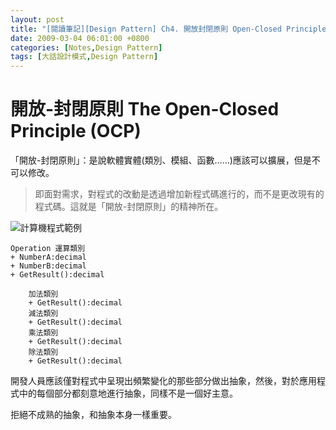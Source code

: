 ```yaml
---
layout: post
title: "[閱讀筆記][Design Pattern] Ch4. 開放封閉原則 Open-Closed Principle (OCP)"
date: 2009-03-04 06:01:00 +0800
categories: [Notes,Design Pattern]
tags: [大話設計模式,Design Pattern]
---
```


# 開放-封閉原則 The Open-Closed Principle (OCP)
「開放-封閉原則」：是說軟體實體(類別、模組、函數……)應該可以擴展，但是不可以修改。       

> 即面對需求，對程式的改動是透過增加新程式碼進行的，而不是更改現有的程式碼。這就是「開放-封閉原則」的精神所在。

![計算機程式範例](https://riivalin.github.io/posts/2009/03/ch1-simple-factory-pattern/#簡單工廠模式)

```
Operation 運算類別
+ NumberA:decimal
+ NumberB:decimal
+ GetResult():decimal

    加法類別
    + GetResult():decimal
    減法類別
    + GetResult():decimal
    乘法類別
    + GetResult():decimal
    除法類別
    + GetResult():decimal
```

開發人員應該僅對程式中呈現出頻繁變化的那些部分做出抽象，然後，對於應用程式中的每個部分都刻意地進行抽象，同樣不是一個好主意。        

拒絕不成熟的抽象，和抽象本身一樣重要。
